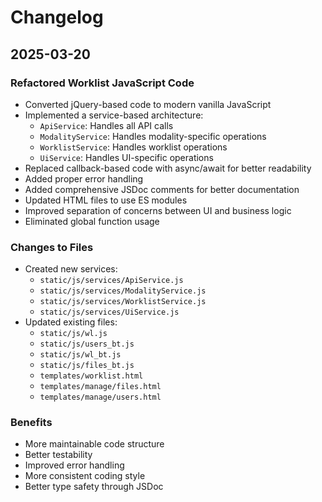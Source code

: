 # Changelog

## 2025-03-20

### Refactored Worklist JavaScript Code

- Converted jQuery-based code to modern vanilla JavaScript
- Implemented a service-based architecture:
  - `ApiService`: Handles all API calls
  - `ModalityService`: Handles modality-specific operations
  - `WorklistService`: Handles worklist operations
  - `UiService`: Handles UI-specific operations
- Replaced callback-based code with async/await for better readability
- Added proper error handling
- Added comprehensive JSDoc comments for better documentation
- Updated HTML files to use ES modules
- Improved separation of concerns between UI and business logic
- Eliminated global function usage

### Changes to Files

- Created new services:
  - `static/js/services/ApiService.js`
  - `static/js/services/ModalityService.js`
  - `static/js/services/WorklistService.js`
  - `static/js/services/UiService.js`
- Updated existing files:
  - `static/js/wl.js`
  - `static/js/users_bt.js`
  - `static/js/wl_bt.js`
  - `static/js/files_bt.js`
  - `templates/worklist.html`
  - `templates/manage/files.html`
  - `templates/manage/users.html`

### Benefits

- More maintainable code structure
- Better testability
- Improved error handling
- More consistent coding style
- Better type safety through JSDoc
